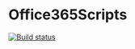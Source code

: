 # Office365Scripts
[![Build status](https://ci.appveyor.com/api/projects/status/y8gwrxe2xxst9wi2?svg=true)](https://ci.appveyor.com/project/gesbeckj/office365scripts)
